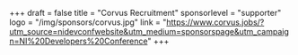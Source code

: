 +++
draft = false
title = "Corvus Recruitment"
sponsorlevel = "supporter"
logo = "/img/sponsors/corvus.jpg"
link = "https://www.corvus.jobs/?utm_source=nidevconfwebsite&utm_medium=sponsorspage&utm_campaign=NI%20Developers%20Conference"
+++
